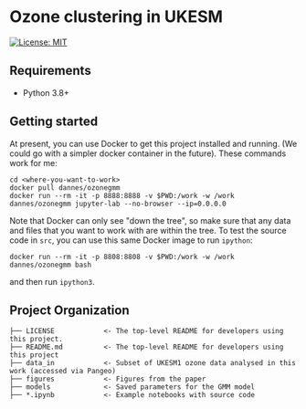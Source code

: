 # Ozone clustering in UKESM

 [![License: MIT](https://img.shields.io/badge/License-MIT-blue.svg)](https://opensource.org/licenses/MIT)

## Requirements
- Python 3.8+

## Getting started
At present, you can use Docker to get this project installed and running. (We could go with a simpler docker container in the future). These commands work for me:
```
cd <where-you-want-to-work>
docker pull dannes/ozonegmm
docker run --rm -it -p 8888:8888 -v $PWD:/work -w /work dannes/ozonegmm jupyter-lab --no-browser --ip=0.0.0.0
```
Note that Docker can only see "down the tree", so make sure that any data and files that you want to work with are within the tree. To test the source code in `src`, you can use this same Docker image to run `ipython`:
```
docker run --rm -it -p 8808:8808 -v $PWD:/work -w /work dannes/ozonegmm bash
```
and then run `ipython3`. 


## Project Organization
```
├── LICENSE            <- The top-level README for developers using this project.
├── README.md          <- The top-level README for developers using this project
├── data_in            <- Subset of UKESM1 ozone data analysed in this work (accessed via Pangeo)
├── figures            <- Figures from the paper
├── models             <- Saved parameters for the GMM model
├── *.ipynb            <- Example notebooks with source code 


